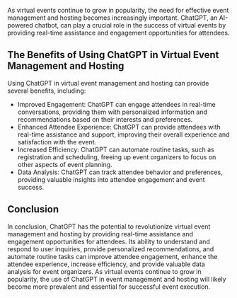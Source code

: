
As virtual events continue to grow in popularity, the need for effective event management and hosting becomes increasingly important. ChatGPT, an AI-powered chatbot, can play a crucial role in the success of virtual events by providing real-time assistance and engagement opportunities for attendees.

The Benefits of Using ChatGPT in Virtual Event Management and Hosting
---------------------------------------------------------------------

Using ChatGPT in virtual event management and hosting can provide several benefits, including:

* Improved Engagement: ChatGPT can engage attendees in real-time conversations, providing them with personalized information and recommendations based on their interests and preferences.
* Enhanced Attendee Experience: ChatGPT can provide attendees with real-time assistance and support, improving their overall experience and satisfaction with the event.
* Increased Efficiency: ChatGPT can automate routine tasks, such as registration and scheduling, freeing up event organizers to focus on other aspects of event planning.
* Data Analysis: ChatGPT can track attendee behavior and preferences, providing valuable insights into attendee engagement and event success.

Conclusion
----------

In conclusion, ChatGPT has the potential to revolutionize virtual event management and hosting by providing real-time assistance and engagement opportunities for attendees. Its ability to understand and respond to user inquiries, provide personalized recommendations, and automate routine tasks can improve attendee engagement, enhance the attendee experience, increase efficiency, and provide valuable data analysis for event organizers. As virtual events continue to grow in popularity, the use of ChatGPT in event management and hosting will likely become more prevalent and essential for successful event execution.

